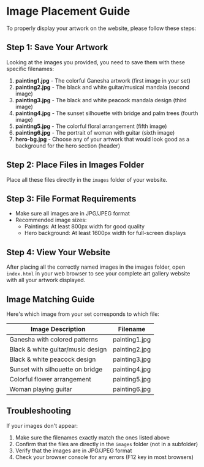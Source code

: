 # Image Placement Guide

To properly display your artwork on the website, please follow these steps:

## Step 1: Save Your Artwork

Looking at the images you provided, you need to save them with these specific filenames:

1. **painting1.jpg** - The colorful Ganesha artwork (first image in your set)
2. **painting2.jpg** - The black and white guitar/musical mandala (second image)
3. **painting3.jpg** - The black and white peacock mandala design (third image)
4. **painting4.jpg** - The sunset silhouette with bridge and palm trees (fourth image)
5. **painting5.jpg** - The colorful floral arrangement (fifth image)
6. **painting6.jpg** - The portrait of woman with guitar (sixth image)
7. **hero-bg.jpg** - Choose any of your artwork that would look good as a background for the hero section (header)

## Step 2: Place Files in Images Folder

Place all these files directly in the `images` folder of your website.

## Step 3: File Format Requirements

- Make sure all images are in JPG/JPEG format
- Recommended image sizes:
  - Paintings: At least 800px width for good quality
  - Hero background: At least 1600px width for full-screen displays

## Step 4: View Your Website

After placing all the correctly named images in the images folder, open `index.html` in your web browser to see your complete art gallery website with all your artwork displayed.

## Image Matching Guide

Here's which image from your set corresponds to which file:

| Image Description | Filename |
|-------------------|----------|
| Ganesha with colored patterns | painting1.jpg |
| Black & white guitar/music design | painting2.jpg |
| Black & white peacock design | painting3.jpg |
| Sunset with silhouette on bridge | painting4.jpg |
| Colorful flower arrangement | painting5.jpg |
| Woman playing guitar | painting6.jpg |

## Troubleshooting

If your images don't appear:
1. Make sure the filenames exactly match the ones listed above
2. Confirm that the files are directly in the `images` folder (not in a subfolder)
3. Verify that the images are in JPG/JPEG format
4. Check your browser console for any errors (F12 key in most browsers) 
